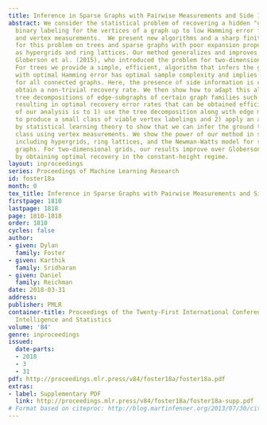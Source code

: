 ```yaml
---
title: Inference in Sparse Graphs with Pairwise Measurements and Side Information
abstract: We consider the statistical problem of recovering a hidden "ground truth"
  binary labeling for the vertices of a graph up to low Hamming error from noisy edge
  and vertex measurements.  We present new algorithms and a sharp finite-sample analysis
  for this problem on trees and sparse graphs with poor expansion properties such
  as hypergrids and ring lattices. Our method generalizes and improves over that of
  Globerson et al. (2015), who introduced the problem for two-dimensional grid lattices.
  For trees we provide a simple, efficient, algorithm that infers the ground truth
  with optimal Hamming error has optimal sample complexity and implies recovery results
  for all connected graphs. Here, the presence of side information is critical to
  obtain a non-trivial recovery rate. We then show how to adapt this algorithm to
  tree decompositions of edge-subgraphs of certain graph families such as lattices,
  resulting in optimal recovery error rates that can be obtained efficiently The thrust
  of our analysis is to 1) use the tree decomposition along with edge measurements
  to produce a small class of viable vertex labelings and 2) apply an analysis influenced
  by statistical learning theory to show that we can infer the ground truth from this
  class using vertex measurements. We show the power of our method in several examples
  including hypergrids, ring lattices, and the Newman-Watts model for small world
  graphs. For two-dimensional grids, our results improve over Globerson et al. (2015)
  by obtaining optimal recovery in the constant-height regime.
layout: inproceedings
series: Proceedings of Machine Learning Research
id: foster18a
month: 0
tex_title: Inference in Sparse Graphs with Pairwise Measurements and Side Information
firstpage: 1810
lastpage: 1818
page: 1810-1818
order: 1810
cycles: false
author:
- given: Dylan
  family: Foster
- given: Karthik
  family: Sridharan
- given: Daniel
  family: Reichman
date: 2018-03-31
address: 
publisher: PMLR
container-title: Proceedings of the Twenty-First International Conference on Artificial
  Intelligence and Statistics
volume: '84'
genre: inproceedings
issued:
  date-parts:
  - 2018
  - 3
  - 31
pdf: http://proceedings.mlr.press/v84/foster18a/foster18a.pdf
extras:
- label: Supplementary PDF
  link: http://proceedings.mlr.press/v84/foster18a/foster18a-supp.pdf
# Format based on citeproc: http://blog.martinfenner.org/2013/07/30/citeproc-yaml-for-bibliographies/
---
```

